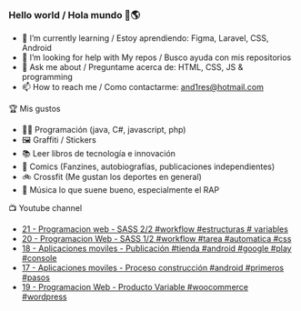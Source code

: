 ### Hello world / Hola mundo 👋🌎

<!--
**xaca/xaca** is a ✨ _special_ ✨ repository because its `README.md` (this file) appears on your GitHub profile.

Here are some ideas to get you started:
-->

- 🌱 I’m currently learning / Estoy aprendiendo: Figma, Laravel, CSS, Android
- 🤔 I’m looking for help with My repos / Busco ayuda con mis repositorios
- 💬 Ask me about / Preguntame acerca de: HTML, CSS, JS & programming 
- 📫 How to reach me / Como contactarme: and1res@hotmail.com

🏆 Mis gustos
- 👨‍💻 Programación (java, C#, javascript, php)
- 🖼️ Graffiti / Stickers
- 📚 Leer libros de tecnología e innovación
- 💢 Comics (Fanzines, autobiografías, publicaciones independientes)
- 🚲 Crossfit (Me gustan los deportes en general)
- 🎤 Música lo que suene bueno, especialmente el RAP
<!--
📝 Frases
- "I only smile in the dark, I only smile when it's complicated" Raybiez
- "De lo que ves créete la mitad de lo que no ves no te creas nada" Kase O
-->
📺 Youtube channel
<!-- BLOG-POST-LIST:START -->
- [21 - Programacion web - SASS 2/2 #workflow #estructuras # variables](https://www.youtube.com/watch?v=xPnwrUU2EYA)
- [20 - Programacion Web - SASS 1/2 #workflow #tarea #automatica #css](https://www.youtube.com/watch?v=7d7za2x9ILE)
- [18 - Aplicaciones moviles - Publicación #tienda #android #google #play #console](https://www.youtube.com/watch?v=QsyOra_jVkM)
- [17 - Aplicaciones moviles - Proceso construcción #android #primeros #pasos](https://www.youtube.com/watch?v=f6XUjoC8oWs)
- [19 - Programacion Web - Producto Variable #woocommerce #wordpress](https://www.youtube.com/watch?v=6KhzShwtl-A)
<!-- BLOG-POST-LIST:END -->
